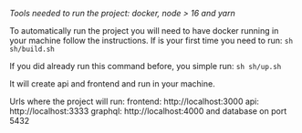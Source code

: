 
*Tools needed to run the project: docker, node > 16 and yarn*

To automatically run the project you will need to have docker running in your machine follow the instructions.
If is your first time you need to run:
`sh sh/build.sh`

If you did already run this command before, you simple run:
`sh sh/up.sh`

It will create api and frontend and run in your machine.

Urls where the project will run:
frontend: http://localhost:3000
api: http://localhost:3333
graphql: http://localhost:4000
and database on port 5432
